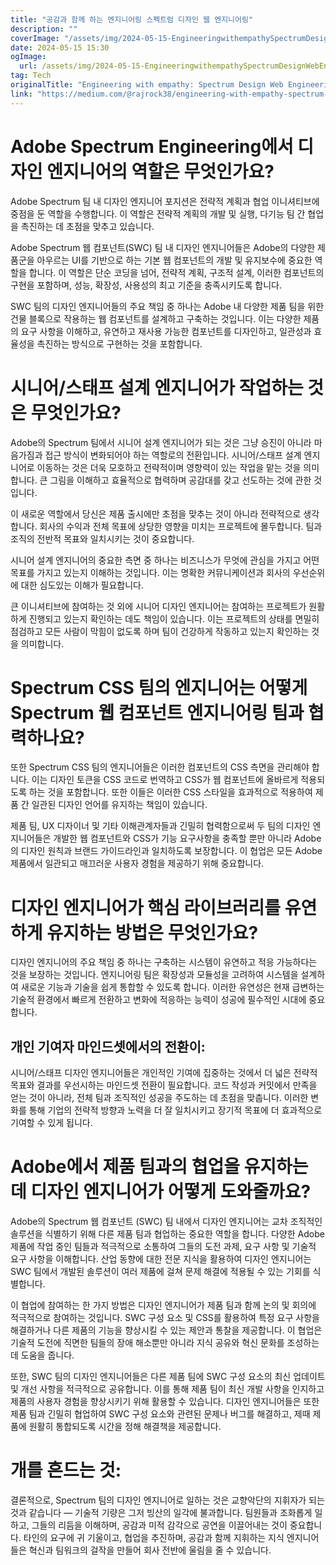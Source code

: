 ```yaml
---
title: "공감과 함께 하는 엔지니어링 스펙트럼 디자인 웹 엔지니어링"
description: ""
coverImage: "/assets/img/2024-05-15-EngineeringwithempathySpectrumDesignWebEngineering_0.png"
date: 2024-05-15 15:30
ogImage: 
  url: /assets/img/2024-05-15-EngineeringwithempathySpectrumDesignWebEngineering_0.png
tag: Tech
originalTitle: "Engineering with empathy: Spectrum Design Web Engineering"
link: "https://medium.com/@rajrock38/engineering-with-empathy-spectrum-design-web-engineering-culture-2ae16455b16c"
---
```



# Adobe Spectrum Engineering에서 디자인 엔지니어의 역할은 무엇인가요?

Adobe Spectrum 팀 내 디자인 엔지니어 포지션은 전략적 계획과 협업 이니셔티브에 중점을 둔 역할을 수행합니다. 이 역할은 전략적 계획의 개발 및 실행, 다기능 팀 간 협업을 촉진하는 데 초점을 맞추고 있습니다.

Adobe Spectrum 웹 컴포넌트(SWC) 팀 내 디자인 엔지니어들은 Adobe의 다양한 제품군을 아우르는 UI를 기반으로 하는 기본 웹 컴포넌트의 개발 및 유지보수에 중요한 역할을 합니다. 이 역할은 단순 코딩을 넘어, 전략적 계획, 구조적 설계, 이러한 컴포넌트의 구현을 포함하며, 성능, 확장성, 사용성의 최고 기준을 충족시키도록 합니다.

SWC 팀의 디자인 엔지니어들의 주요 책임 중 하나는 Adobe 내 다양한 제품 팀을 위한 건물 블록으로 작용하는 웹 컴포넌트를 설계하고 구축하는 것입니다. 이는 다양한 제품의 요구 사항을 이해하고, 유연하고 재사용 가능한 컴포넌트를 디자인하고, 일관성과 효율성을 촉진하는 방식으로 구현하는 것을 포함합니다.



# 시니어/스태프 설계 엔지니어가 작업하는 것은 무엇인가요?

Adobe의 Spectrum 팀에서 시니어 설계 엔지니어가 되는 것은 그냥 승진이 아니라 마음가짐과 접근 방식이 변화되어야 하는 역할로의 전환입니다. 시니어/스태프 설계 엔지니어로 이동하는 것은 더욱 모호하고 전략적이며 영향력이 있는 작업을 맡는 것을 의미합니다. 큰 그림을 이해하고 효율적으로 협력하며 공감대를 갖고 선도하는 것에 관한 것입니다.

이 새로운 역할에서 당신은 제품 출시에만 초점을 맞추는 것이 아니라 전략적으로 생각합니다. 회사의 수익과 전체 목표에 상당한 영향을 미치는 프로젝트에 몰두합니다. 팀과 조직의 전반적 목표와 일치시키는 것이 중요합니다.

시니어 설계 엔지니어의 중요한 측면 중 하나는 비즈니스가 무엇에 관심을 가지고 어떤 목표를 가지고 있는지 이해하는 것입니다. 이는 명확한 커뮤니케이션과 회사의 우선순위에 대한 심도있는 이해가 필요합니다.



큰 이니셔티브에 참여하는 것 외에 시니어 디자인 엔지니어는 참여하는 프로젝트가 원활하게 진행되고 있는지 확인하는 데도 책임이 있습니다. 이는 프로젝트의 상태를 면밀히 점검하고 모든 사람이 막힘이 없도록 하며 팀이 건강하게 작동하고 있는지 확인하는 것을 의미합니다.

# Spectrum CSS 팀의 엔지니어는 어떻게 Spectrum 웹 컴포넌트 엔지니어링 팀과 협력하나요?

또한 Spectrum CSS 팀의 엔지니어들은 이러한 컴포넌트의 CSS 측면을 관리해야 합니다. 이는 디자인 토큰을 CSS 코드로 번역하고 CSS가 웹 컴포넌트에 올바르게 적용되도록 하는 것을 포함합니다. 또한 이들은 이러한 CSS 스타일을 효과적으로 적용하여 제품 간 일관된 디자인 언어를 유지하는 책임이 있습니다.

제품 팀, UX 디자이너 및 기타 이해관계자들과 긴밀히 협력함으로써 두 팀의 디자인 엔지니어들은 개발한 웹 컴포넌트와 CSS가 기능 요구사항을 충족할 뿐만 아니라 Adobe의 디자인 원칙과 브랜드 가이드라인과 일치하도록 보장합니다. 이 협업은 모든 Adobe 제품에서 일관되고 매끄러운 사용자 경험을 제공하기 위해 중요합니다.



# 디자인 엔지니어가 핵심 라이브러리를 유연하게 유지하는 방법은 무엇인가요?

디자인 엔지니어의 주요 책임 중 하나는 구축하는 시스템이 유연하고 적응 가능하다는 것을 보장하는 것입니다. 엔지니어링 팀은 확장성과 모듈성을 고려하여 시스템을 설계하여 새로운 기능과 기술을 쉽게 통합할 수 있도록 합니다. 이러한 유연성은 현재 급변하는 기술적 환경에서 빠르게 전환하고 변화에 적응하는 능력이 성공에 필수적인 시대에 중요합니다.

## 개인 기여자 마인드셋에서의 전환이:

시니어/스태프 디자인 엔지니어들은 개인적인 기여에 집중하는 것에서 더 넓은 전략적 목표와 결과를 우선시하는 마인드셋 전환이 필요합니다. 코드 작성과 커밋에서 만족을 얻는 것이 아니라, 전체 팀과 조직적인 성공을 주도하는 데 초점을 맞춥니다. 이러한 변화를 통해 기업의 전략적 방향과 노력을 더 잘 일치시키고 장기적 목표에 더 효과적으로 기여할 수 있게 됩니다.



# Adobe에서 제품 팀과의 협업을 유지하는 데 디자인 엔지니어가 어떻게 도와줄까요?

Adobe의 Spectrum 웹 컴포넌트 (SWC) 팀 내에서 디자인 엔지니어는 교차 조직적인 솔루션을 식별하기 위해 다른 제품 팀과 협업하는 중요한 역할을 합니다. 다양한 Adobe 제품에 작업 중인 팀들과 적극적으로 소통하여 그들의 도전 과제, 요구 사항 및 기술적 요구 사항을 이해합니다. 산업 동향에 대한 전문 지식을 활용하여 디자인 엔지니어는 SWC 팀에서 개발된 솔루션이 여러 제품에 걸쳐 문제 해결에 적용될 수 있는 기회를 식별합니다.

이 협업에 참여하는 한 가지 방법은 디자인 엔지니어가 제품 팀과 함께 논의 및 회의에 적극적으로 참여하는 것입니다. SWC 구성 요소 및 CSS를 활용하여 특정 요구 사항을 해결하거나 다른 제품의 기능을 향상시킬 수 있는 제안과 통찰을 제공합니다. 이 협업은 기술적 도전에 직면한 팀들의 장애 해소뿐만 아니라 지식 공유와 혁신 문화를 조성하는 데 도움을 줍니다.

또한, SWC 팀의 디자인 엔지니어들은 다른 제품 팀에 SWC 구성 요소의 최신 업데이트 및 개선 사항을 적극적으로 공유합니다. 이를 통해 제품 팀이 최신 개발 사항을 인지하고 제품의 사용자 경험을 향상시키기 위해 활용할 수 있습니다. 디자인 엔지니어들은 또한 제품 팀과 긴밀히 협업하여 SWC 구성 요소와 관련된 문제나 버그를 해결하고, 제때 제품에 원활히 통합되도록 시간을 정해 해결책을 제공합니다.



# 개를 흔드는 것:

결론적으로, Spectrum 팀의 디자인 엔지니어로 일하는 것은 교향악단의 지휘자가 되는 것과 같습니다 — 기술적 기량은 그저 빙산의 일각에 불과합니다. 팀원들과 조화롭게 일하고, 그들의 리듬을 이해하며, 공감과 미적 감각으로 공연을 이끌어내는 것이 중요합니다. 타인의 요구에 귀 기울이고, 협업을 추진하며, 공감과 함께 지휘하는 지식 엔지니어들은 혁신과 팀워크의 걸작을 만들어 회사 전반에 울림을 줄 수 있습니다.